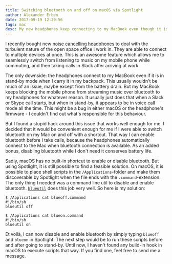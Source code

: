 ```yaml
---
title: Switching bluetooth on and off on macOS via Spotlight
author: Alexander Erben
date: 2017-09-19 12:29:56
tags: mac
desc: My new headphones keep connecting to my MacBook even though it is in stand-by mode. But I hacked my way around this issue.
---
```


I recently bought new [noise cancelling headphones](https://www.google.de/search?q=bose+quietcomfort+35) to deal with the turbulent nature of the open space office I work in. They are able to connect to multiple devices at once. This is an awesome feature which allows me to seamlessly switch from listening to music on my mobile phone while commuting, and then taking calls in Slack after arriving at work.

The only downside: the headphones connect to my MacBook even if it is in stand-by mode when I carry it in my backpack. This usually wouldn't be much of an issue, maybe except from the battery drain. But my MacBook keeps blocking the mobile phone from streaming music over bluetooth to my headphones for whatever reason. It usually just does that when a Slack or Skype call starts, but when in stand-by, it appears to be in voice call mode all the time. This might be a bug in either macOS or the headphone's firmware - I couldn't find out what's responsible for this behaviour.

But I found a stupid hack around this issue that works well enough for me. I decided that it would be convenient enough for me if I were able to switch bluetooth on my Mac on and off with a shortcut. That way I can enable bluetooth before I take calls, because the headphones automatically connect to the Mac when bluetooth connection is available. As an added bonus, disabling bluetooth while I don't need it conserves battery life.

Sadly, macOS has no built-in shortcut to enable or disable bluetooth. But using Spotlight, it is still possible to find a feasible solution. On macOS, it is possible to place shell scripts in the `/Applications`-folder and make them discoverable by Spotlight when the file ends with the `.command`-extension. 
The only thing I needed was a command line util to disable and enable bluetooth. [`blueutil`](http://www.frederikseiffert.de/blueutil/) does this job very well.
So here is my solution:

```
$ /Applications cat blueoff.command
#!/bin/sh
blueutil off

$ /Applications cat blueon.command
#!/bin/sh
blueutil on
```

Et voilà, I can now disable and enable bluetooth by simply typing `blueoff` and `blueon` in Spotlight. The next step would be to run these scripts before and after going to stand-by. Until now, I haven't found any build-in hook in macOS to execute scripts that way. If you find one, feel free to send me a message.